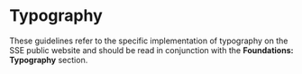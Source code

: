 # Typography

These guidelines refer to the specific implementation of typography on the SSE public website and should be read in conjunction with the **Foundations: Typography** section.

